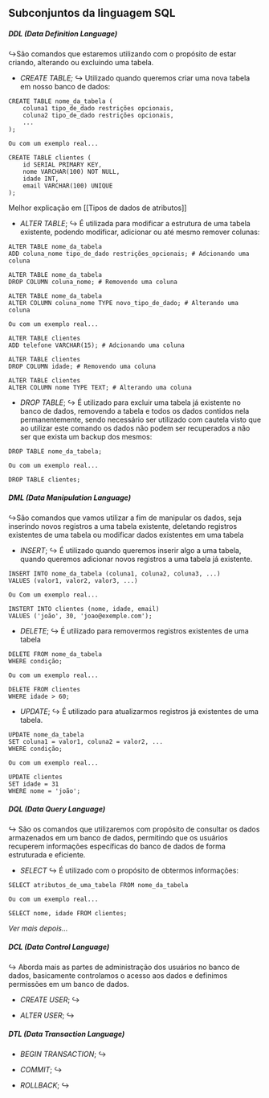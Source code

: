 ## Subconjuntos da linguagem SQL
##### *DDL* (Data Definition Language)
↪São comandos que estaremos utilizando com o propósito de estar criando, alterando ou excluindo uma tabela.
- *CREATE TABLE;*
	↪ Utilizado quando queremos criar uma nova tabela em nosso banco de dados:
```
CREATE TABLE nome_da_tabela (
	coluna1 tipo_de_dado restrições opcionais,
	coluna2 tipo_de_dado restrições opcionais,
	...
);

Ou com um exemplo real...

CREATE TABLE clientes (
	id SERIAL PRIMARY KEY,
	nome VARCHAR(100) NOT NULL,
	idade INT,
	email VARCHAR(100) UNIQUE
);
```
Melhor explicação em [[Tipos de dados de atributos]] 

- *ALTER TABLE*;
	↪ É utilizada para modificar a estrutura de uma tabela existente, podendo modificar, adicionar ou até mesmo remover colunas:
```
ALTER TABLE nome_da_tabela
ADD coluna_nome tipo_de_dado restrições_opcionais; # Adcionando uma coluna

ALTER TABLE nome_da_tabela
DROP COLUMN coluna_nome; # Removendo uma coluna

ALTER TABLE nome_da_tabela
ALTER COLUMN coluna_nome TYPE novo_tipo_de_dado; # Alterando uma coluna

Ou com um exemplo real...

ALTER TABLE clientes
ADD telefone VARCHAR(15); # Adcionando uma coluna

ALTER TABLE clientes
DROP COLUMN idade; # Removendo uma coluna

ALTER TABLE clientes
ALTER COLUMN nome TYPE TEXT; # Alterando uma coluna
```
	
- *DROP TABLE*;
	↪ É utilizado para excluir uma tabela já existente no banco de dados, removendo a tabela e todos os dados contidos nela permanentemente, sendo necessário ser utilizado com cautela visto que ao utilizar este comando os dados não podem ser recuperados a não ser que exista um backup dos mesmos:
```
DROP TABLE nome_da_tabela;

Ou com um exemplo real...

DROP TABLE clientes;
```


##### *DML* (Data Manipulation Language)
↪São comandos que vamos utilizar a fim de manipular os dados, seja inserindo novos registros a uma tabela existente, deletando registros existentes de uma tabela ou modificar dados existentes em uma tabela
-  *INSERT*;
	↪ É utilizado quando queremos inserir algo a uma tabela, quando queremos adicionar novos registros a uma tabela já existente.
```
INSERT INTO nome_da_tabela (coluna1, coluna2, coluna3, ...)
VALUES (valor1, valor2, valor3, ...)

Ou Com um exemplo real...

INSTERT INTO clientes (nome, idade, email)
VALUES ('joão', 30, 'joao@exemple.com');
```

-  *DELETE*;
	↪ É utilizado para removermos registros existentes de uma tabela
```
DELETE FROM nome_da_tabela
WHERE condição;

Ou com um exemplo real...

DELETE FROM clientes
WHERE idade > 60;
```

-  *UPDATE*;
	↪ É utilizado para atualizarmos registros já existentes de uma tabela.
```
UPDATE nome_da_tabela
SET coluna1 = valor1, coluna2 = valor2, ...
WHERE condição;

Ou com um exemplo real...

UPDATE clientes
SET idade = 31
WHERE nome = 'joão';
```


##### *DQL* (Data Query Language)
↪ São os comandos que utilizaremos com propósito de consultar os dados armazenados em um banco de dados, permitindo que os usuários recuperem informações específicas do banco de dados de forma estruturada e eficiente.
- *SELECT*
	↪ É utilizado com o propósito de obtermos informações:
```
SELECT atributos_de_uma_tabela FROM nome_da_tabela

Ou com um exemplo real...

SELECT nome, idade FROM clientes;
```



*Ver mais depois...*
##### *DCL* (Data Control Language)
↪ Aborda mais as partes de administração dos usuários no banco de dados, basicamente controlamos o acesso aos dados e definimos permissões em um banco de dados.
- *CREATE USER*;
	↪

- *ALTER USER*;
	↪


##### *DTL* (Data Transaction Language)
- *BEGIN TRANSACTION*;
	↪

- *COMMIT*;
	↪

- *ROLLBACK*;
	↪